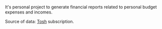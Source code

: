 
It's personal project to generate financial reports related to personal budget expenses and incomes.

Source of data: [Tosh](https://toshl.com/) subscription.

